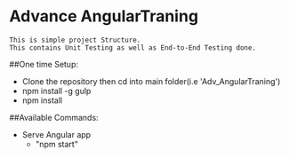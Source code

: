 # Advance AngularTraning
    This is simple project Structure.
    This contains Unit Testing as well as End-to-End Testing done.
##One time Setup:

- Clone the repository then cd into main folder(i.e 'Adv_AngularTraning')
- npm install -g gulp
- npm install

##Available Commands:

- Serve Angular app
   - "npm start"
